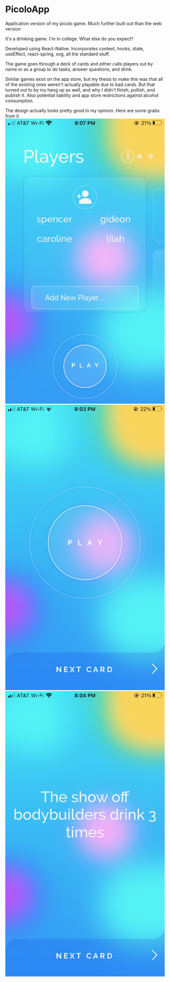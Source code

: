 # PicoloApp
Application version of my picolo game. Much further built out than the web version

It's a drinking game. I'm in college. What else do you expect?

Developed using React-Native. Incorporates context, hooks, state, useEffect, react-spring, svg, all the standard stuff.

The game goes through a deck of cards and either calls players out by name or as a group to do tasks, answer questions, and drink. 

Similar games exist on the app store, but my thesis to make this was that all of the existing ones weren't actually playable due to bad cards. But that turned out to by my hang up as well, and why I didn't finish, pollish, and publish it. Also potential liability and app store restrictions against alcohol consumption.


The design actually looks pretty good in my opinion. Here are some grabs from it
![Player Adding Screen](src/static/playersImage.jpeg?raw=true "Player Adding Screen")
![Start Game Screen](src/static/startImage.jpeg?raw=true "Start Game Screen")
![Example Card Screen](src/static/cardImage.jpeg?raw=true "Example Card Screen")
